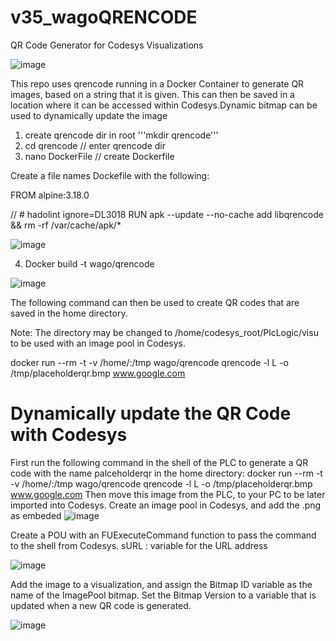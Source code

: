 # v35_wagoQRENCODE
QR Code Generator for Codesys Visualizations

![image](https://github.com/mpsaltis/v35_wagoQRENCODE/assets/90796089/7f690c48-2fb4-4791-a08b-ed1efdb48518)

This repo uses qrencode running in a Docker Container to generate QR images, based on a string that it is given. This can then be saved in a location where it can be accessed within Codesys.Dynamic bitmap can be used to dynamically update the image


1. create qrencode dir in root
   '''mkdir qrencode'''
3. cd qrencode // enter qrencode dir
4. nano DockerFile // create Dockerfile

Create a file names Dockefile with the following: 

  FROM alpine:3.18.0

  // # hadolint ignore=DL3018
  RUN apk --update --no-cache add libqrencode \
      && rm -rf /var/cache/apk/*

![image](https://github.com/mpsaltis/v35_wagoQRENCODE/assets/90796089/f9f1af7f-1be2-4752-be04-849f586b8e48)

4. Docker build -t wago/qrencode

![image](https://github.com/mpsaltis/v35_wagoQRENCODE/assets/90796089/864f7573-08e2-4dd8-951c-73b2dfeba1b2)


The following command can then be used to create QR codes that are saved in the home directory.

  Note: The directory may be changed to /home/codesys_root/PlcLogic/visu to be used with an image pool in Codesys.

docker run --rm -t -v /home/:/tmp wago/qrencode qrencode -l L -o /tmp/placeholderqr.bmp www.google.com

# Dynamically update the QR Code with Codesys

First run the following command in the shell of the PLC to generate a QR code with the name palceholderqr in the home directory:
  docker run --rm -t -v /home/:/tmp wago/qrencode qrencode -l L -o /tmp/placeholderqr.bmp www.google.com
Then move this image from the PLC, to your PC to be later imported into Codesys. 
Create an image pool in Codesys, and add the .png as embeded
![image](https://github.com/mpsaltis/v35_wagoQRENCODE/assets/90796089/f804b011-7386-4f4c-b387-31a626e00a1b)

Create a POU with an FUExecuteCommand function to pass the command to the shell from Codesys. 
sURL : variable for the URL address

![image](https://github.com/mpsaltis/v35_wagoQRENCODE/assets/90796089/539130e6-5bb3-4d96-ad56-755758be98d0)


Add the image to a visualization, and assign the Bitmap ID variable as the name of the ImagePool bitmap. Set the Bitmap Version to a variable that is updated when a new QR code is generated.

![image](https://github.com/mpsaltis/v35_wagoQRENCODE/assets/90796089/b4c7251f-a50f-4687-8c6b-71dcde8e1c23)
